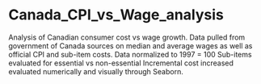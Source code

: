 # Canada_CPI_vs_Wage_analysis

Analysis of Canadian consumer cost vs wage growth. Data pulled from government of Canada sources on median and average wages as well as official CPI and sub-item costs.
Data normalized to 1997 = 100
Sub-items evaluated for essential vs non-essential
Incremental cost increased evaluated numerically and visually through Seaborn.

